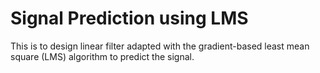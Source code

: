# Signal Prediction using LMS

This is to design linear filter adapted with the gradient-based least mean square (LMS) algorithm to predict the signal.
